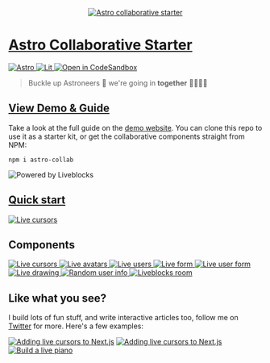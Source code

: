 <p align="center">
  <a href="https://liveblocks.io">
    <img src="https://astro-collaborative-starter.ctnicholas.dev/header.svg" alt="Astro collaborative starter" />
  </a>
</p>


# [Astro Collaborative Starter](https://astro-collaborative-starter.ctnicholas.dev)

<p>
  <a href="https://astro.build">
    <img src="https://img.shields.io/badge/astro-message?style=flat&logo=astro&color=FF5D01&logoColor=fff" alt="Astro" />
  </a>
  <a href="https://lit.dev">
    <img src="https://img.shields.io/badge/lit-message?style=flat&logo=lit&color=325CFF&logoColor=fff" alt="Lit" />
  </a>
  <a href="https://codesandbox.io/s/github/CTNicholas/astro-collaborative-starter">
    <img src="https://img.shields.io/badge/open%20in%20codesandbox-message?style=flat&logo=codesandbox&color=333&logoColor=fff" alt="Open in CodeSandbox" />
  </a>
</p>

> Buckle up Astroneers 🚀 we're going in **together** 👩‍🚀👨‍🚀

## [View Demo & Guide](https://astro-collaborative-starter.ctnicholas.dev/)

Take a look at the full guide on the [demo website](https://astro-collaborative-starter.ctnicholas.dev/). You can clone this repo to use it as a starter kit, or get the collaborative components straight from NPM:

```
npm i astro-collab
```

![Powered by Liveblocks](https://astro-collaborative-starter.ctnicholas.dev/poweredbyliveblocks.svg)

## [Quick start](https://astro-collaborative-starter.ctnicholas.dev/quick-start)
<a href="https://astro-collaborative-starter.ctnicholas.dev/quick-start">![Live cursors](https://astro-collaborative-starter.ctnicholas.dev/card-main.png)
</a>


## Components

<a href="https://astro-collaborative-starter.ctnicholas.dev/live-cursors">![Live cursors](https://astro-collaborative-starter.ctnicholas.dev/card-cursors-mini.png)
</a><a href="https://astro-collaborative-starter.ctnicholas.dev/live-avatars">![Live avatars](https://astro-collaborative-starter.ctnicholas.dev/card-avatars-mini.png)
</a><a href="https://astro-collaborative-starter.ctnicholas.dev/live-users">![Live users](https://astro-collaborative-starter.ctnicholas.dev/card-users-mini.png)
</a><a href="https://astro-collaborative-starter.ctnicholas.dev/live-form">![Live form](https://astro-collaborative-starter.ctnicholas.dev/card-form-mini.png)
</a><a href="https://astro-collaborative-starter.ctnicholas.dev/live-user-form">![Live user form](https://astro-collaborative-starter.ctnicholas.dev/card-user-form-mini.png)
</a><a href="https://astro-collaborative-starter.ctnicholas.dev/live-drawing">![Live drawing](https://astro-collaborative-starter.ctnicholas.dev/card-drawing-mini.png)
</a><a href="https://astro-collaborative-starter.ctnicholas.dev/random-user-info">![Random user info](https://astro-collaborative-starter.ctnicholas.dev/card-cursors-mini.png)
</a><a href="https://astro-collaborative-starter.ctnicholas.dev/liveblocks-room">![Liveblocks room](https://astro-collaborative-starter.ctnicholas.dev/card-liveblocks-mini.png)
</a>

## Like what you see?
I build lots of fun stuff, and write interactive articles too, follow me on [Twitter](https://twitter.com/ctnicholasdev) for more. Here's a few examples:

[![Adding live cursors to Next.js](https://pixelart.liveblocks.app/og-image.png)](https://pixelart.liveblocks.app)
[![Adding live cursors to Next.js](https://www.ctnicholas.dev/images/custom-thumbnails/live-cursors-with-liveblocks.png)](https://www.ctnicholas.dev/articles/live-cursors-with-liveblocks)
[![Build a live piano](https://livepiano.ctnicholas.dev/screenshot.png)](https://livepiano.ctnicholas.dev)
